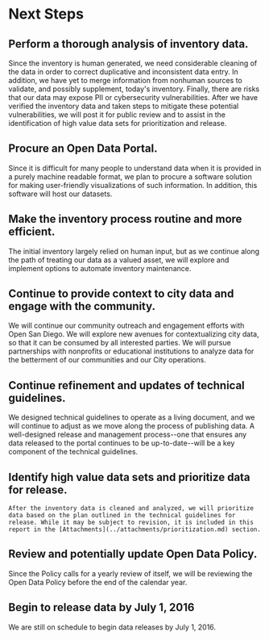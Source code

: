 # Next Steps

## Perform a thorough analysis of inventory data.
Since the inventory is human generated, we need considerable cleaning of the data in order to correct duplicative and inconsistent data entry.  In addition, we have yet to merge information from nonhuman sources to validate, and possibly supplement, today's inventory. Finally, there are risks that our data may expose PII or cybersecurity vulnerabilities. After we have verified the inventory data and taken steps to mitigate these potential vulnerabilities, we will post it for public review and to assist in the identification of high value data sets for prioritization and release.

## Procure an Open Data Portal.
Since it is difficult for many people to understand data when it is provided in a purely machine readable format, we plan to procure a software solution for making user-friendly visualizations of such information.  In addition, this software will host our datasets.

## Make the inventory process routine and more efficient.
The initial inventory largely relied on human input, but as we continue along the path of treating our data as a valued asset, we will explore and implement options to automate inventory maintenance.

## Continue to provide context to city data and engage with the community.
We will continue our community outreach and engagement efforts with Open San Diego. We will explore new avenues for contextualizing city data, so that it can be consumed by all interested parties.   We will pursue partnerships with nonprofits or educational institutions to analyze data for the betterment of our communities and our City operations.

## Continue refinement and updates of technical guidelines.
We designed technical guidelines to operate as a living document, and we will continue to adjust as we move along the process of publishing data.  A well-designed release and management process--one that ensures any data released to the portal continues to be up-to-date--will be a key component of the technical guidelines.

## Identify high value data sets and prioritize data for release.
    After the inventory data is cleaned and analyzed, we will prioritize data based on the plan outlined in the technical guidelines for release. While it may be subject to revision, it is included in this report in the [Attachments](../attachments/prioritization.md) section.

## Review and potentially update Open Data Policy.
Since the Policy calls for a yearly review of itself, we will be reviewing the Open Data Policy before the end of the calendar year.

## Begin to release data by July 1, 2016
We are still on schedule to begin data releases by July 1, 2016.





